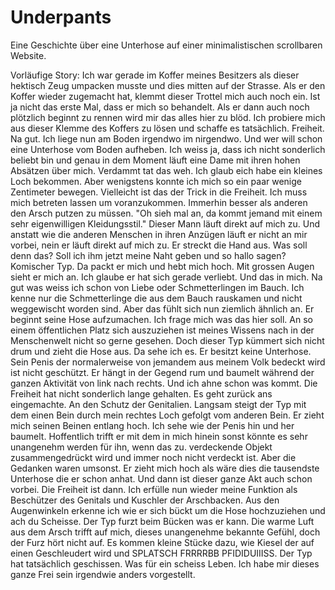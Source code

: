 # Underpants
Eine Geschichte über eine Unterhose auf einer minimalistischen scrollbaren Website.


Vorläufige Story:
Ich war gerade im Koffer meines Besitzers als dieser hektisch Zeug umpacken musste und dies mitten auf der Strasse. Als er den Koffer wieder zugemacht hat, klemmt dieser Trottel mich auch noch ein. 
Ist ja nicht das erste Mal, dass er mich so behandelt.
Als er dann auch noch plötzlich beginnt zu rennen wird mir das alles hier zu blöd. Ich probiere mich aus dieser Klemme des Koffers zu lösen und schaffe es tatsächlich. 
Freiheit.
Na gut. Ich liege nun am Boden irgendwo im nirgendwo. Und wer will schon eine Unterhose vom Boden aufheben. Ich weiss ja, dass ich nicht sonderlich beliebt bin und genau in dem Moment läuft eine Dame mit ihren hohen Absätzen über mich. Verdammt tat das weh. Ich glaub eich habe ein kleines Loch bekommen.
Aber wenigstens konnte ich mich so ein paar wenige Zentimeter bewegen. Vielleicht ist das der Trick in die Freiheit. Ich muss mich betreten lassen um voranzukommen. Immerhin besser als anderen den Arsch putzen zu müssen.
"Oh sieh mal an, da kommt jemand mit einem sehr eigenwilligen Kleidungsstil." Dieser Mann läuft direkt auf mich zu. Und anstatt wie die anderen Menschen in ihren Anzügen läuft er nicht an mir vorbei, nein er läuft direkt auf mich zu. Er streckt die Hand aus. Was soll denn das? Soll ich ihm jetzt meine Naht geben und so hallo sagen? Komischer Typ. Da packt er mich und hebt mich hoch. Mit grossen Augen sieht er mich an. Ich glaube er hat sich gerade verliebt. Und das in mich. Na gut was weiss ich schon von Liebe oder Schmetterlingen im Bauch. Ich kenne nur die Schmetterlinge die aus dem Bauch rauskamen und nicht weggewischt worden sind. Aber das fühlt sich nun ziemlich ähnlich an. 
Er beginnt seine Hose aufzumachen. Ich frage mich was das hier soll.  An so einem öffentlichen Platz sich auszuziehen ist meines Wissens nach in der Menschenwelt nicht so gerne gesehen. Doch dieser Typ kümmert sich nicht drum und zieht die Hose aus. Da sehe ich es. Er besitzt keine Unterhose. Sein Penis der normalerweise von jemandem aus meinem Volk bedeckt wird ist nicht geschützt. Er hängt in der Gegend rum und baumelt während der ganzen Aktivität von link nach rechts. Und ich ahne schon was kommt. Die Freiheit hat nicht sonderlich lange gehalten. Es geht zurück ans eingemachte. An den Schutz der Genitalien. 
Langsam steigt der Typ mit dem einen Bein durch mein rechtes Loch gefolgt vom anderen Bein. Er zieht mich seinen Beinen entlang hoch. Ich sehe wie der Penis hin und her baumelt. Hoffentlich trifft er mit dem in mich hinein sonst könnte es sehr unangenehm werden für ihn, wenn das zu. verdeckende Objekt zusammengedrückt wird und immer noch nicht verdeckt ist. 
Aber die Gedanken waren umsonst. Er zieht mich hoch als wäre dies die tausendste Unterhose die er schon anhat.
Und dann ist dieser ganze Akt auch schon vorbei. Die Freiheit ist dann. Ich erfülle nun wieder meine Funktion als Beschützer des Genitals und Kuschler der Arschbacken. 
Aus den Augenwinkeln erkenne ich wie er sich bückt um die Hose hochzuziehen und ach du Scheisse. Der Typ furzt beim Bücken was er kann. Die warme Luft aus dem Arsch trifft auf mich, dieses unangenehme bekannte Gefühl, doch der Furz hört nicht auf. Es kommen kleine Stücke dazu, wie Kiesel der auf einen Geschleudert wird und SPLATSCH FRRRRBB PFIDIDUIIISS. Der Typ hat tatsächlich geschissen. 
Was für ein scheiss Leben. Ich habe mir dieses ganze Frei sein irgendwie anders vorgestellt.



